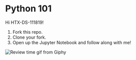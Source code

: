# Python 101

Hi HTX-DS-111819! 

1. Fork this repo.
2. Clone your fork.
3. Open up the Jupyter Notebook and follow along with me! 

![Review time gif from Giphy](https://media.giphy.com/media/hrAB2WcsUu5Ud4wwKE/giphy.gif)
